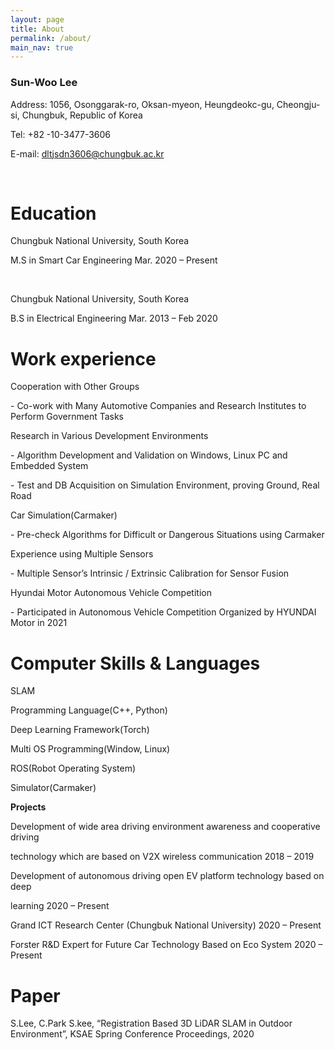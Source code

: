 ```yaml
---
layout: page
title: About
permalink: /about/
main_nav: true
---
```


### **Sun-Woo Lee**

 

Address: 1056, Osonggarak-ro, Oksan-myeon, Heungdeokc-gu, Cheongju-si, Chungbuk, Republic of  Korea 

Tel: +82 -10-3477-3606      

E-mail: dltjsdn3606@chungbuk.ac.kr

 

​                                                              

# Education

Chungbuk National University, South Korea  

M.S in Smart Car Engineering                 Mar. 2020 – Present

​              

Chungbuk National University, South Korea    

B.S in Electrical Engineering                       Mar. 2013 – Feb 2020

 

# Work experience

Cooperation with Other Groups

\-     Co-work with Many Automotive Companies and Research Institutes to Perform Government Tasks

 

Research in Various Development Environments

\-     Algorithm Development and Validation on Windows, Linux PC and Embedded System

\-     Test and DB Acquisition on Simulation Environment, proving Ground, Real Road

 

Car Simulation(Carmaker)

\-     Pre-check Algorithms for Difficult or Dangerous Situations using Carmaker 

 

Experience using Multiple Sensors

\-     Multiple Sensor’s Intrinsic / Extrinsic Calibration for Sensor Fusion

 

Hyundai Motor Autonomous Vehicle Competition

\-     Participated in Autonomous Vehicle Competition Organized by HYUNDAI Motor in 2021

 

# Computer Skills & Languages

SLAM

Programming Language(C++, Python)

Deep Learning Framework(Torch)

Multi OS Programming(Window, Linux)

ROS(Robot Operating System)

Simulator(Carmaker)

 

**Projects**

Development of wide area driving environment awareness and cooperative driving 

technology which are based on V2X wireless communication   2018 – 2019

 

Development of autonomous driving open EV platform technology based on deep

learning                                               2020 – Present

 

Grand ICT Research Center (Chungbuk National University) 2020 – Present

 

Forster R&D Expert for Future Car Technology Based on Eco System  2020 – Present

# Paper

S.Lee, C.Park S.kee, “Registration Based 3D LiDAR SLAM in Outdoor Environment”, KSAE Spring Conference Proceedings, 2020